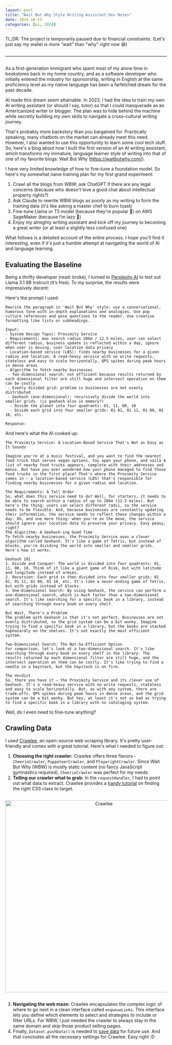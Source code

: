 ```yaml
---
layout: post
title: "Wait But Why Style Writing Assistant Dev Notes"
date: 2024-10-15
categories: [ai, 2024]
---
```


TL;DR: The project is temporarily paused due to financial constraints. (Let's just say my wallet is more "wait" than "why" right now 😅)

<style>
  hr:before, hr:after {
    content: none !important;
  }
</style>

<hr style="margin: 2em 0; border-top: 1px solid #ccc;">

As a first-generation immigrant who spent most of my alone time in bookstores back in my home country, and as a software developer who initially entered the industry for sponsorship, writing in English at the same proficiency level as my native language has been a farfetched dream for the past decade.

AI made this dream seem attainable. In 2023, I had the idea to train my own AI writing assistant (or should I say, tutor) so that I could masquerade as an Americanized writer or blogger. The plan was to hide behind the machine while secretly building my own skills to navigate a cross-cultural writing journey.

That's probably more backstory than you bargained for. Practically speaking, many chatbots on the market can already meet this need. However, I also wanted to use this opportunity to learn some cool tech stuff. So, here's a blog about how I built the first version of an AI writing assistant, which transforms my immature, language learner style of writing into that of one of my favorite blogs: Wait But Why (https://waitbutwhy.com/).

I have very limited knowledge of how to fine-tune a foundation model. So here's my somewhat naive training plan for my first grand experiment:

1. Crawl all the blogs from WBW; ask ChatGPT if there are any legal concerns (because who doesn't love a good chat about intellectual property rights?)
2. Ask Claude to rewrite WBW blogs as poorly as my writing to form the training data (it's like asking a master chef to burn toast)
3. Fine-tune Llama or T5 model (because they're popular 🙂) on AWS SageMaker (because I’m lazy 🙂) 
4. Enjoy my almighty writing assistant and kick off my journey to becoming a great writer (or at least a slightly less confused one)

What follows is a detailed account of the entire process. I hope you'll find it interesting, even if it's just a humble attempt at navigating the world of AI and language learning.

## Evaluating the Baseline

Being a thrifty developer (read: broke), I turned to [Perplexity AI](https://labs.perplexity.ai/?ref=hackernoon.com) to test out Llama 3.1 8B Instruct (it’s free). To my surprise, the results were impressively decent:

Here's the prompt I used:

```
Rewrite the paragraph in 'Wait But Why' style: use a conversational, humorous tone with in-depth explanations and analogies. Use pop culture references and pose questions to the reader. Use creative formatting like lists or subheadings.

Input:
- System Design Topic: Proximity Service
- Requirements: max search radius 20km / 12.5 miles, user can select different radius, business update is reflected within a day, ignore when user is moving, user location data privacy
- Location-based service (LBS): finds nearby businesses for a given radius and location. A read-heavy service with no write requests, stateless and easy to scale horizontally, QPS spikes during peak hours in dense areas
- Algorithm to fetch nearby businesses
 - Two-dimensional search: not efficient because results returned by each dimensional filter are still huge and intersect operation on them can be costly
 - Evenly divided grid: problem is businesses are not evenly distributed
 - Geohash (one-dimensional): recursively divide the world into smaller grids. (is geohash also in memory?)
  - Divide the planet into four quadrants: 01, 11, 00, 10
  - Divide each grid into four smaller grids: 01 01, 01 11, 01 00, 01 10, etc.

Response:
```

And here's what the AI cooked up:

```
The Proximity Service: A Location-Based Service That's Not as Easy as It Sounds

Imagine you're at a music festival, and you want to find the nearest food truck that serves vegan options. You open your phone, and voilà A list of nearby food trucks appears, complete with their addresses and menus. But have you ever wondered how your phone managed to find those food trucks in the first place? That's where the Proximity Service comes in – a location-based service (LBS) that's responsible for finding nearby businesses for a given radius and location.

The Requirements: A Tall Order
So, what does this service need to do? Well, for starters, it needs to be able to search within a radius of up to 20km (12.5 miles). But here's the thing: users can select different radii, so the service needs to be flexible. And, because businesses are constantly updating their information, the service needs to reflect these changes within a day. Oh, and one more thing: when you're on the move, the service should ignore your location data to preserve your privacy. Easy peasy, right?
The Algorithm: A Geohash-ing Good Time
To fetch nearby businesses, the Proximity Service uses a clever algorithm called Geohash. It's like a game of Tetris, but instead of blocks, you're dividing the world into smaller and smaller grids. Here's how it works:

Geohash 101
1. Divide and Conquer: The world is divided into four quadrants: 01, 11, 00, 10. Think of it like a giant game of Risk, but with latitude and longitude instead of armies.
2. Recursion: Each grid is then divided into four smaller grids: 01 01, 01 11, 01 00, 01 10, etc. It's like a never-ending game of Tetris, but with grids instead of blocks.
3. One-Dimensional Search: By using Geohash, the service can perform a one-dimensional search, which is much faster than a two-dimensional search. It's like searching for a specific book in a library, instead of searching through every book on every shelf.

But Wait, There's a Problem
The problem with Geohash is that it's not perfect. Businesses are not evenly distributed, so the grid system can be a bit wonky. Imagine trying to find a specific book in a library, but the books are stacked haphazardly on the shelves. It's not exactly the most efficient system.

Two-Dimensional Search: The Not-So-Efficient Option
For comparison, let's look at a two-dimensional search. It's like searching through every book on every shelf in the library. The results returned by each dimensional filter are still huge, and the intersect operation on them can be costly. It's like trying to find a needle in a haystack, but the haystack is on fire.

The Verdict
So, there you have it – the Proximity Service and its clever use of Geohash. It's a read-heavy service with no write requests, stateless and easy to scale horizontally. But, as with any system, there are trade-offs. QPS spikes during peak hours in dense areas, and the grid system can be a bit wonky. But hey, at least it's not as bad as trying to find a specific book in a library with no cataloging system.
```

Well, do I even need to fine-tune anything? 

## Crawling Data 

I used [Crawlee](https://crawlee.dev/docs/introduction), an open-source web scraping library. It's pretty user-friendly and comes with a great tutorial. Here's what I needed to figure out:

1. **Choosing the right crawler:** Crawlee offers three flavors - `CheerioCrawler`, `PuppeteerCrawler`, and `PlaywrightCrawler`. Since Wait But Why (WBW) is mostly static content (no fancy JavaScript gymnastics required), `CheerioCrawler` was perfect for my needs. 
2. **Telling our crawler what to grab:** In the `requestHandler`, I had to point out what data to extract. Crawlee provides a [handy tutorial](https://crawlee.dev/docs/introduction/real-world-project#devtools---the-scrapers-toolbox) on finding the right CSS class to target.

<div style="text-align: center; margin: 2em 0;">
    <img src="{{ site.baseurl }}/assets/images/crawl.png" alt="Crawlee" style="width: 600px; max-width: 100%;">
</div>

3. **Navigating the web maze:** Crawlee encapsulates the complex logic of where to go next in a clean interface called `enqueueLinks`. This interface lets you define which elements to select and strategies to include or filter URLs. For WBW, I just needed the crawler to always stay in the same domain and skip those product selling pages.
4. Finally, `Dataset.pushData()` is needed to [save data](https://crawlee.dev/docs/introduction/saving-data) for future use. And that concludes all the necessary settings for Crawlee. Easy right :D



